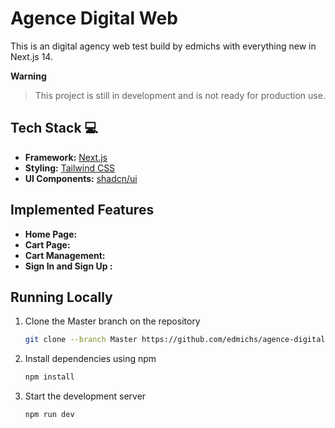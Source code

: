 # Agence Digital Web

This is an digital agency web test  build by edmichs with everything new in Next.js 14.

**Warning**
> This project is still in development and is not ready for production use.

## Tech Stack 💻

- **Framework:** [Next.js](https://nextjs.org)
- **Styling:** [Tailwind CSS](https://tailwindcss.com)
- **UI Components:** [shadcn/ui](https://ui.shadcn.com)

## Implemented Features 
- **Home Page:** 
- **Cart Page:** 
- **Cart Management:** 
- **Sign In and Sign Up :**

## Running Locally

1. Clone the Master branch on the repository
   ```bash
   git clone --branch Master https://github.com/edmichs/agence-digital-web.git
   ```

2. Install dependencies using npm

   ```bash
   npm install
   ```
3. Start the development server

   ```bash
   npm run dev

